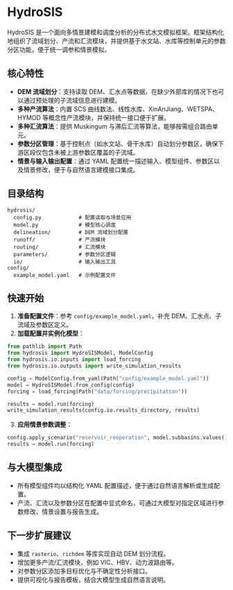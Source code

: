 # HydroSIS

HydroSIS 是一个面向多情景建模和调度分析的分布式水文模拟框架。框架结构化地组织了流域划分、产流和汇流模块，并提供基于水文站、水库等控制单元的参数分区功能，便于统一调参和情景模拟。

## 核心特性

- **DEM 流域划分**：支持读取 DEM、汇水点等数据，在缺少外部库的情况下也可以通过预处理的子流域信息进行建模。
- **多种产流算法**：内置 SCS 曲线数法、线性水库、XinAnJiang、WETSPA、HYMOD 等概念性产流模块，并保持统一接口便于扩展。
- **多种汇流算法**：提供 Muskingum 与滞后汇流等算法，能够按需组合路由单元。
- **参数分区管理**：基于控制点（如水文站、骨干水库）自动划分参数区，确保下游区段仅包含未被上游参数区覆盖的子流域。
- **情景与输入输出配置**：通过 YAML 配置统一描述输入、模型组件、参数区以及情景修改，便于与自然语言建模接口集成。

## 目录结构

```
hydrosis/
  config.py            # 配置读取与场景应用
  model.py             # 模型核心调度
  delineation/         # DEM 流域划分配置
  runoff/              # 产流模块
  routing/             # 汇流模块
  parameters/          # 参数分区逻辑
  io/                  # 输入输出工具
config/
  example_model.yaml   # 示例配置文件
```

## 快速开始

1. **准备配置文件**：参考 `config/example_model.yaml`，补充 DEM、汇水点、子流域及参数区定义。
2. **加载配置并实例化模型**：

```python
from pathlib import Path
from hydrosis import HydroSISModel, ModelConfig
from hydrosis.io.inputs import load_forcing
from hydrosis.io.outputs import write_simulation_results

config = ModelConfig.from_yaml(Path("config/example_model.yaml"))
model = HydroSISModel.from_config(config)
forcing = load_forcing(Path("data/forcing/precipitation"))

results = model.run(forcing)
write_simulation_results(config.io.results_directory, results)
```

3. **应用情景参数调整**：

```python
config.apply_scenario("reservoir_reoperation", model.subbasins.values())
results = model.run(forcing)
```

## 与大模型集成

- 所有模型组件均以结构化 YAML 配置描述，便于通过自然语言解析或生成配置。
- 产流、汇流以及参数分区在配置中显式命名，可通过大模型对指定区域进行参数修改、情景设置与报告生成。

## 下一步扩展建议

- 集成 `rasterio`、`richdem` 等库实现自动 DEM 划分流程。
- 增加更多产流/汇流模块，例如 VIC、HBV、动力波路由等。
- 对参数分区添加多目标优化与不确定性分析接口。
- 提供可视化与报告模板，结合大模型生成自然语言说明。
